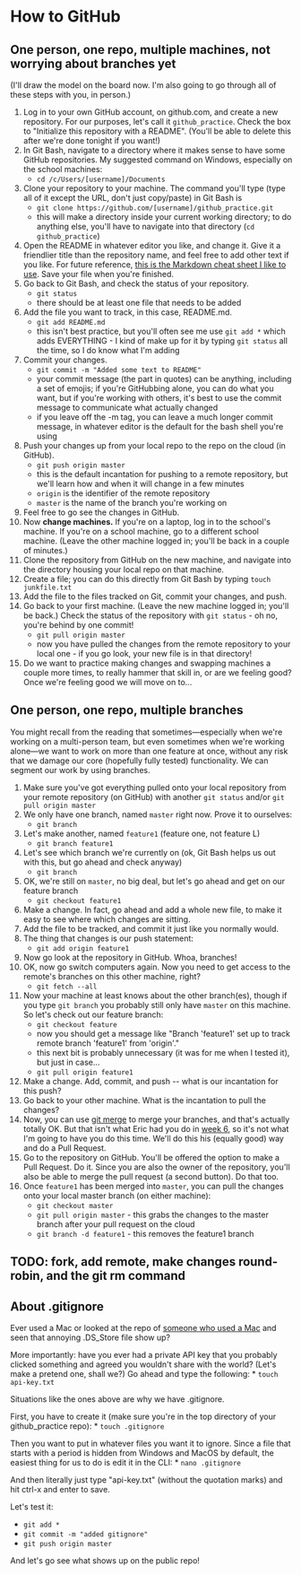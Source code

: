 # How to GitHub

## One person, one repo, multiple machines, not worrying about branches yet

(I'll draw the model on the board now. I'm also going to go through all of these steps with you, in person.)

1. Log in to your own GitHub account, on github.com, and create a new repository. For our purposes, let's call it `github_practice`. Check the box to "Initialize this repository with a README". (You'll be able to delete this after we're done tonight if you want!)
1. In Git Bash, navigate to a directory where it makes sense to have some GitHub repositories. My suggested command on Windows, especially on the school machines:
	* `cd /c/Users/[username]/Documents`
1. Clone your repository to your machine. The command you'll type (type all of it except the URL, don't just copy/paste) in Git Bash is
	* `git clone https://github.com/[username]/github_practice.git`
	* this will make a directory inside your current working directory; to do anything else, you'll have to navigate into that directory (`cd github_practice`) 
1. Open the README in whatever editor you like, and change it. Give it a friendlier title than the repository name, and feel free to add other text if you like. For future reference, [this is the Markdown cheat sheet I like to use](https://github.com/adam-p/markdown-here/wiki/Markdown-Cheatsheet). Save your file when you're finished.
1. Go back to Git Bash, and check the status of your repository.
	* `git status`
	* there should be at least one file that needs to be added
1. Add the file you want to track, in this case, README.md.
	* `git add README.md`
	* this isn't best practice, but you'll often see me use `git add *` which adds EVERYTHING - I kind of make up for it by typing `git status` all the time, so I do know what I'm adding
1. Commit your changes.
	* `git commit -m "Added some text to README"` 
	* your commit message (the part in quotes) can be anything, including a set of emojis; if you're GitHubbing alone, you can do what you want, but if you're working with others, it's best to use the commit message to communicate what actually changed
	* if you leave off the -m tag, you can leave a much longer commit message, in whatever editor is the default for the bash shell you're using
1. Push your changes up from your local repo to the repo on the cloud (in GitHub).
	* `git push origin master` 
	* this is the default incantation for pushing to a remote repository, but we'll learn how and when it will change in a few minutes
	* `origin` is the identifier of the remote repository
	* `master` is the name of the branch you're working on
1. Feel free to go see the changes in GitHub.
1. Now **change machines.** If you're on a laptop, log in to the school's machine. If you're on a school machine, go to a different school machine. (Leave the other machine logged in; you'll be back in a couple of minutes.)
1. Clone the repository from GitHub on the new machine, and navigate into the directory housing your local repo on that machine.
1. Create a file; you can do this directly from Git Bash by typing `touch junkfile.txt`
1. Add the file to the files tracked on Git, commit your changes, and push. 
1. Go back to your first machine. (Leave the new machine logged in; you'll be back.) Check the status of the repository with `git status` - oh no, you're behind by one commit! 
	* `git pull origin master`
	* now you have pulled the changes from the remote repository to your local one - if you go look, your new file is in that directory!
1. Do we want to practice making changes and swapping machines a couple more times, to really hammer that skill in, or are we feeling good? Once we're feeling good we will move on to...

## One person, one repo, multiple branches

You might recall from the reading that sometimes&mdash;especially when we're working on a multi-person team, but even sometimes when we're working alone&mdash;we want to work on more than one feature at once, without any risk that we damage our core (hopefully fully tested) functionality. We can segment our work by using branches.

1.  Make sure you've got everything pulled onto your local repository from your remote repository (on GitHub) with another `git status` and/or `git pull origin master`
1. We only have one branch, named `master` right now. Prove it to ourselves:
	* `git branch`
1. Let's make another, named `feature1` (feature one, not feature L)
	* `git branch feature1`
1. Let's see which branch we're currently on (ok, Git Bash helps us out with this, but go ahead and check anyway)
	* `git branch`
1. OK, we're still on `master`, no big deal, but let's go ahead and get on our feature branch
	* `git checkout feature1`
1. Make a change. In fact, go ahead and add a whole new file, to make it easy to see where which changes are sitting. 
1. Add the file to be tracked, and commit it just like you normally would. 
1. The thing that changes is our push statement:
	* `git add origin feature1`
1. Now go look at the repository in GitHub. Whoa, branches!
1. OK, now go switch computers again. Now you need to get access to the remote's branches on this other machine, right?
	* `git fetch --all`
1. Now your machine at least knows about the other branch(es), though if you type `git branch` you probably still only have `master` on this machine. So let's check out our feature branch:
	* `git checkout feature`
	* now you should get a message like "Branch 'feature1' set up to track remote branch 'feature1' from 'origin'."
	* this next bit is probably unnecessary (it was for me when I tested it), but just in case...
	* `git pull origin feature1`
1. Make a change. Add, commit, and push -- what is our incantation for this push?
1. Go back to your other machine. What is the incantation to pull the changes?
1. Now, you can use [git merge](https://www.atlassian.com/git/tutorials/using-branches/git-merge) to merge your branches, and that's actually totally OK. But that isn't what Eric had you do in [week 6](https://technologyrediscovery.net/python/cit129_courseCalendar_sp20_fresh.html), so it's not what I'm going to have you do this time. We'll do this his (equally good) way and do a Pull Request.
1. Go to the repository on GitHub. You'll be offered the option to make a Pull Request. Do it. Since you are also the owner of the repository, you'll also be able to merge the pull request (a second button). Do that too.
1. Once `feature1` has been merged into `master`, you can pull the changes onto your local master branch (on either machine):
	* `git checkout master`
	* `git pull origin master` - this grabs the changes to the master branch after your pull request on the cloud
	* `git branch -d feature1` - this removes the feature1 branch

## TODO: fork, add remote, make changes round-robin, and the git rm command

## About .gitignore

Ever used a Mac or looked at the repo of [someone who used a Mac](https://github.com/csheldonhess/citizen-weed-warriors) and seen that annoying .DS_Store file show up?

More importantly: have you ever had a private API key that you probably clicked something and agreed you wouldn't share with the world? (Let's make a pretend one, shall we?) Go ahead and type the following: 
	* `touch api-key.txt`

Situations like the ones above are why we have .gitignore.

First, you have to create it (make sure you're in the top directory of your github_practice repo):
	* `touch .gitignore`

Then you want to put in whatever files you want it to ignore. Since a file that starts with a period is hidden from Windows and MacOS by default, the easiest thing for us to do is edit it in the CLI:
	* `nano .gitignore`

And then literally just type "api-key.txt" (without the quotation marks) and hit ctrl-x and enter to save. 

Let's test it:
* `git add *`
* `git commit -m "added gitignore"`
* `git push origin master`

And let's go see what shows up on the public repo!